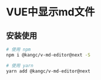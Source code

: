 # VUE中显示md文件

## 安装使用

```bash
# 使用 npm
npm i @kangc/v-md-editor@next -S

# 使用 yarn
yarn add @kangc/v-md-editor@next
```

